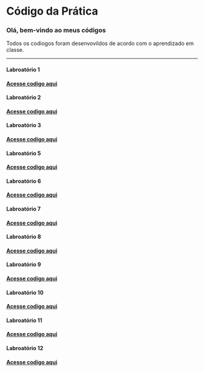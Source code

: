 # Código da Prática 

<h3>Olá, bem-vindo ao meus códigos</h3>

<p>Todos os codiogos foram desenvovildos de acordo com o aprendizado em classe.</p>

<hr>

<h4>Labroatório 1<h4>
  <a href="Laboratorio1/">Acesse codigo aqui</a>
 
 <h4>Labroatório 2<h4>
  <a href="Laboratorio2/">Acesse codigo aqui</a>
   
 <h4>Labroatório 3<h4>
  <a href="Laboratorio3/">Acesse codigo aqui</a>
   
 <h4>Labroatório 5<h4>
  <a href="Laboratorio5/">Acesse codigo aqui</a>
   
 <h4>Labroatório 6<h4>
  <a href="Laboratorio6/">Acesse codigo aqui</a>
  
  <h4>Labroatório 7<h4>
  <a href="Laboratorio7/">Acesse codigo aqui</a>

  <h4>Labroatório 8<h4>
  <a href="Laboratorio8/">Acesse codigo aqui</a>
  
  <h4>Labroatório 9<h4>
  <a href="Laboratorio9/">Acesse codigo aqui</a>
  
  <h4>Labroatório 10<h4>
  <a href="Laboratorio10/">Acesse codigo aqui</a>
    
  <h4>Labroatório 11<h4>
  <a href="Laboratorio11/">Acesse codigo aqui</a>
    
  <h4>Labroatório 12<h4>
  <a href="Laboratorio12/">Acesse codigo aqui</a>
    
